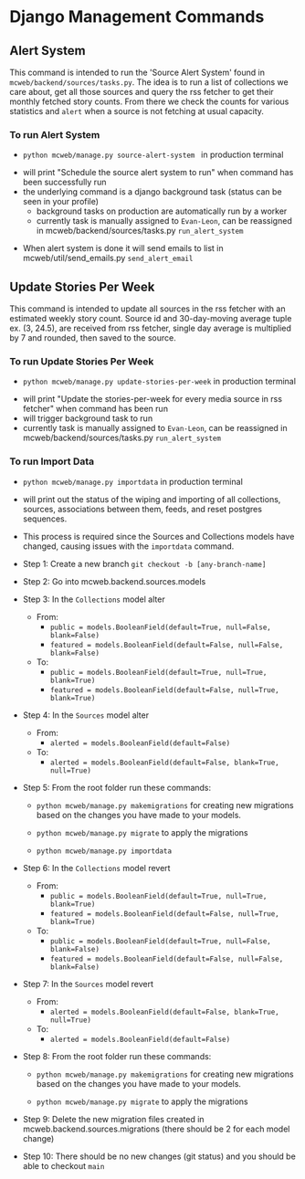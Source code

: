 Django Management Commands
=========

Alert System
---------
This command is intended to run the 'Source Alert System' found in `mcweb/backend/sources/tasks.py`. The idea is to run a list of collections we care about, get all those sources and query the rss fetcher to get their monthly fetched story counts. From there we check the counts for various statistics and `alert` when a source is not fetching at usual capacity.

### To run Alert System
* `python mcweb/manage.py source-alert-system ` in production terminal
- will print "Schedule the source alert system to run" when command has been successfully run
- the underlying command is a django background task (status can be seen in your profile)
  - background tasks on production are automatically run by a worker
  - currently task is manually assigned to `Evan-Leon`, can be reassigned in mcweb/backend/sources/tasks.py `run_alert_system`
* When alert system is done it will send emails to list in mcweb/util/send_emails.py `send_alert_email`

Update Stories Per Week
---------
This command is intended to update all sources in the rss fetcher with an estimated weekly story count. Source id and 30-day-moving average tuple ex. (3, 24.5), are received from rss fetcher, single day average is multiplied by 7 and rounded, then saved to the source. 

### To run Update Stories Per Week
* `python mcweb/manage.py update-stories-per-week` in production terminal 
- will print "Update the stories-per-week for every media source in rss fetcher" when command has been run
- will trigger background task to run
- currently task is manually assigned to `Evan-Leon`, can be reassigned in mcweb/backend/sources/tasks.py `run_alert_system`

### To run Import Data
* `python mcweb/manage.py importdata` in production terminal 
- will print out the status of the wiping and importing of all collections, sources, associations
between them, feeds, and reset postgres sequences.
- This process is required since the Sources and Collections models have changed, causing issues
with the `importdata` command. 
- Step 1: Create a new branch `git checkout -b [any-branch-name]`
- Step 2: Go into mcweb.backend.sources.models
- Step 3: In the `Collections` model alter
  - From: 
    - `public = models.BooleanField(default=True, null=False, blank=False)`
    - `featured = models.BooleanField(default=False, null=False, blank=False)`
  - To:
    - `public = models.BooleanField(default=True, null=True, blank=True)`
    - `featured = models.BooleanField(default=False, null=True, blank=True)`

- Step 4: In the `Sources` model alter
  - From: 
    - `alerted = models.BooleanField(default=False)`
  - To: 
    - `alerted = models.BooleanField(default=False, blank=True, null=True)`

- Step 5: From the root folder run these commands:

  - `python mcweb/manage.py makemigrations` for creating new migrations based on the changes you have made to your models.
 
  - `python mcweb/manage.py migrate` to apply the migrations

  - `python mcweb/manage.py importdata` 

- Step 6: In the `Collections` model revert
  - From:
    - `public = models.BooleanField(default=True, null=True, blank=True)`
    - `featured = models.BooleanField(default=False, null=True, blank=True)`
  - To:
    - `public = models.BooleanField(default=True, null=False, blank=False)`
    - `featured = models.BooleanField(default=False, null=False, blank=False)`
    

- Step 7: In the `Sources` model revert
  - From: 
    - `alerted = models.BooleanField(default=False, blank=True, null=True)`
  - To: 
    - `alerted = models.BooleanField(default=False)`

- Step 8: From the root folder run these commands:
  - `python mcweb/manage.py makemigrations` for creating new migrations based on the changes you have made to your models.

  - `python mcweb/manage.py migrate` to apply the migrations

- Step 9: Delete the new migration files created in mcweb.backend.sources.migrations (there should be 2 for each model change)

- Step 10: There should be no new changes (git status) and you should be able to checkout `main`